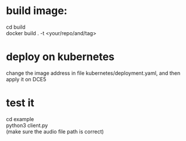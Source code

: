 # build image:
cd build  
docker build . -t <your/repo/and/tag>  

# deploy on kubernetes
change the image address in file kubernetes/deployment.yaml, and then apply it on DCE5  

# test it
cd example  
python3 client.py  
(make sure the audio file path is correct)  
